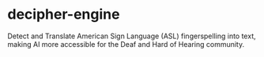 # decipher-engine
Detect and Translate American Sign Language (ASL) fingerspelling into text, making AI more accessible for the Deaf and Hard of Hearing community.

